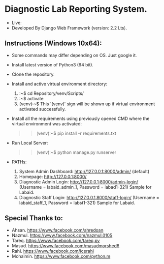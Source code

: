 # Diagnostic Lab Reporting System.
* Live: 
* Developed By Django Web Framework (version: 2.2 Lts).
 
## Instructions (Windows 10x64):
* Some commands may differ depending on OS. Just google it.
* Install latest version of Python3 (64 bit).
* Clone the repository.
* Install and active virtual environment directory:
  1. :~$ cd Repository/venv/Scripts/
  2. :~$ activate
  3. (venv):~$ This '(venv)' sign will be shown up if virtual environment activated successfully.
  
* Install all the requirements using previously opened CMD where the virtual environment was activated:
  >> (venv):~$ pip install -r requirements.txt
  
* Run Local Server:
  >> (venv):~$ python manage.py runserver
  
* PATHs:
  1. System Admin Dashboard: http://127.0.0.1:8000/admin/ (default)
  2. Homepage: http://127.0.0.1:8000/
  3. Diagnostic Admin Login: http://127.0.0.1:8000/admin-login/ (Username = labaid_admin_1, Password = labad1-321) Sample for Labaid.
  4. Diagnostic Staff Login: http://127.0.0.1:8000/staff-login/ (Username = labaid_staff_1, Password = labst1-321) Sample for Labaid.

## Special Thanks to:
* Ahsan.    https://www.facebook.com/ahredoan
* Nazmul.   https://www.facebook.com/nazmul.0105
* Tareq.    https://www.facebook.com/tareq.py
* Masud.    https://www.facebook.com/masudmorshed6
* Rahi.     https://www.facebook.com/icerahi
* Mohaimin. https://www.facebook.com/python.m
